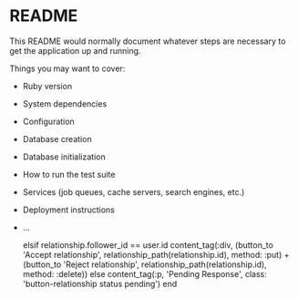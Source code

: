 # README

This README would normally document whatever steps are necessary to get the
application up and running.

Things you may want to cover:

* Ruby version

* System dependencies

* Configuration

* Database creation

* Database initialization

* How to run the test suite

* Services (job queues, cache servers, search engines, etc.)

* Deployment instructions

* ...




     elsif relationship.follower_id == user.id
        content_tag(:div, (button_to 'Accept relationship', relationship_path(relationship.id), method: :put) +
                            (button_to 'Reject relationship', relationship_path(relationship.id), method: :delete))
      else
        content_tag(:p, 'Pending Response', class: 'button-relationship status pending')
      end